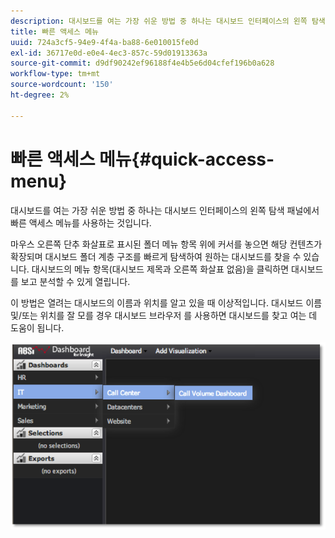 ```yaml
---
description: 대시보드를 여는 가장 쉬운 방법 중 하나는 대시보드 인터페이스의 왼쪽 탐색 패널에서 빠른 액세스 메뉴를 사용하는 것입니다.
title: 빠른 액세스 메뉴
uuid: 724a3cf5-94e9-4f4a-ba88-6e010015fe0d
exl-id: 36717e0d-e0e4-4ec3-857c-59d01913363a
source-git-commit: d9df90242ef96188f4e4b5e6d04cfef196b0a628
workflow-type: tm+mt
source-wordcount: '150'
ht-degree: 2%

---
```


# 빠른 액세스 메뉴{#quick-access-menu}

대시보드를 여는 가장 쉬운 방법 중 하나는 대시보드 인터페이스의 왼쪽 탐색 패널에서 빠른 액세스 메뉴를 사용하는 것입니다.

마우스 오른쪽 단추 화살표로 표시된 폴더 메뉴 항목 위에 커서를 놓으면 해당 컨텐츠가 확장되며 대시보드 폴더 계층 구조를 빠르게 탐색하여 원하는 대시보드를 찾을 수 있습니다. 대시보드의 메뉴 항목(대시보드 제목과 오른쪽 화살표 없음)을 클릭하면 대시보드를 보고 분석할 수 있게 열립니다.

이 방법은 열려는 대시보드의 이름과 위치를 알고 있을 때 이상적입니다. 대시보드 이름 및/또는 위치를 잘 모를 경우 대시보드 브라우저 를 사용하면 대시보드를 찾고 여는 데 도움이 됩니다.

![](assets/quick_access_menu.png)
